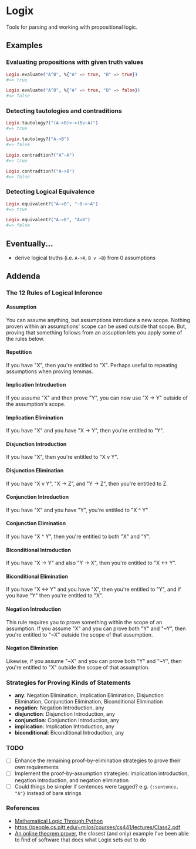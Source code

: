 # Logix

Tools for parsing and working with propositional logic.

## Examples

### Evaluating propositions with given truth values

```elixir
Logix.evaluate("A^B", %{"A" => true, "B" => true})
#=> true

Logix.evaluate("A^B", %{"A" => true, "B" => false})
#=> false
```

### Detecting tautologies and contraditions

```elixir
Logix.tautology?("(A->B)<->(Bv~A)")
#=> true

Logix.tautology?("A->B")
#=> false

Logix.contradtion?("A^~A")
#=> true

Logix.contradtion?("A->B")
#=> false
```

### Detecting Logical Equivalence

```elixir
Logix.equivalent?("A->B", "~B->~A")
#=> true

Logix.equivalent?("A->B", "AvB")
#=> false
```

## Eventually...

- derive logical truths (i.e. `A->A`, `B v ~B`) from 0 assumptions

## Addenda
### The 12 Rules of Logical Inference

#### Assumption

You can assume anything, but assumptions introduce a new scope. Nothing proven within an assumptions' scope can be used outside that scope. But, proving that something follows from an assuption lets you apply some of the rules below.

#### Repetition

If you have "X", then you're entitled to "X". Perhaps useful to repeating assumptions when proving lemmas.

#### Implication Introduction

If you assume "X" and then prove "Y", you can now use "X -> Y" outside of the assumption's scope.

#### Implication Elimination

If you have "X" and you have "X -> Y", then you're entitled to "Y".

#### Disjunction Introduction

If you have "X", then you're entitled to "X v Y".

#### Disjunction Elimination

If you have "X v Y", "X -> Z", and "Y -> Z", then you're entitled to Z.

#### Conjunction Introduction

If you have "X" and you have "Y", you're entitled to "X ^ Y"

#### Conjunction Elimination

If you have "X ^ Y", then you're entitled to both "X" and "Y".

#### Biconditional Introduction

If you have "X -> Y" and also "Y -> X", then you're entitled to "X <-> Y".

#### Biconditional Elimination

If you have "X <-> Y" and you have "X", then you're entitled to "Y", and if you have "Y" then you're entitled to "X".

#### Negation Introduction

This rule requires you to prove something within the scope of an assumption. If you assume "X" and you can prove both "Y" and "~Y", then you're entitled to "~X" outside the scope of that assumption.

#### Negation Elimination

Likewise, if you assume "~X" and you can prove both "Y" and "~Y", then you're entitled to "X" outside the scope of that assumption.

### Strategies for Proving Kinds of Statements

- **any**: Negation Elimination, Implication Elimination, Disjunction Elimination, Conjunction Elimination, Biconditional Elimination
- **negation**: Negation Introduction, any
- **disjunction**: Disjunction Introduction, any
- **conjunction**: Conjunction Introduction, any
- **implication**: Implication Introduction, any
- **biconditional**: Biconditional Introduction, any

### TODO
- [ ] Enhance the remaining proof-by-elimination strategies to prove their own requirements
- [ ] Implement the proof-by-assumption strategies: implication introduction, negation introduction, and negation elimination
- [ ] Could things be simpler if sentences were tagged? e.g. `{:sentence, "A"}` instead of bare strings

### References

- [Mathematical Logic Through Python](https://www.logicthrupython.org/)
- https://people.cs.pitt.edu/~milos/courses/cs441/lectures/Class2.pdf
- [An online theorem prover](http://teachinglogic.liglab.fr/DN/index.php?formula=p+%26+%28q+%2B+r%29+%3C%3D%3E+%28p+%26+q%29+%2B+%28p+%26+r%29&action=Prove+Formula), the closest (and only) example I've been able to find of software that does what Logix sets out to do
